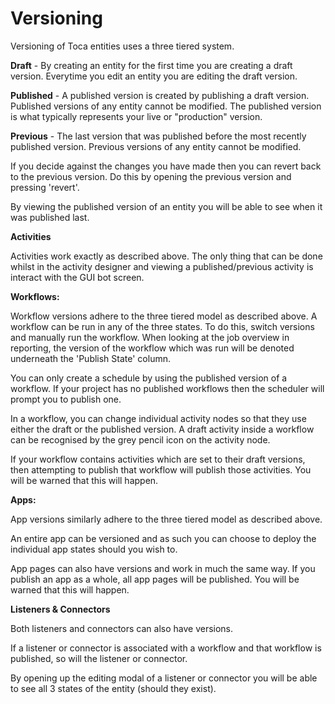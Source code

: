 # Versioning

Versioning of Toca entities uses a three tiered system.

**Draft** - By creating an entity for the first time you are creating a draft version. Everytime you edit an entity you are editing the draft version.

**Published** - A published version is created by publishing a draft version. Published versions of any entity cannot be modified. The published version is what typically represents your live or "production" version.

**Previous** - The last version that was published before the most recently published version. Previous versions of any entity cannot be modified.

If you decide against the changes you have made then you can revert back to the previous version. Do this by opening the previous version and pressing 'revert'.

By viewing the published version of an entity you will be able to see when it was published last.

**Activities**

Activities work exactly as described above. The only thing that can be done whilst in the activity designer and viewing a published/previous activity is interact with the GUI bot screen.

**Workflows:**

Workflow versions adhere to the three tiered model as described above. A workflow can be run in any of the three states. To do this, switch versions and manually run the workflow. When looking at the job overview in reporting, the version of the workflow which was run will be denoted underneath the 'Publish State' column.

You can only create a schedule by using the published version of a workflow. If your project has no published workflows then the scheduler will prompt you to publish one.

In a workflow, you can change individual activity nodes so that they use either the draft or the published version. A draft activity inside a workflow can be recognised by the grey pencil icon on the activity node.

If your workflow contains activities which are set to their draft versions, then attempting to publish that workflow will publish those activities. You will be warned that this will happen.

**Apps:**

App versions similarly adhere to the three tiered model as described above.

An entire app can be versioned and as such you can choose to deploy the individual app states should you wish to.

App pages can also have versions and work in much the same way. If you publish an app as a whole, all app pages will be published. You will be warned that this will happen.


**Listeners & Connectors**

Both listeners and connectors can also have versions.

If a listener or connector is associated with a workflow and that workflow is published, so will the listener or connector.

By opening up the editing modal of a listener or connector you will be able to see all 3 states of the entity (should they exist).
